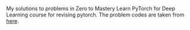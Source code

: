 My solutions to problems in Zero to Mastery Learn PyTorch for Deep Learning course for revising pytorch. The problem codes are taken from [here]([https://github.com/mrdbourke/pytorch-deep-learning](https://github.com/mrdbourke/pytorch-deep-learning/tree/main/extras/exercises)).
